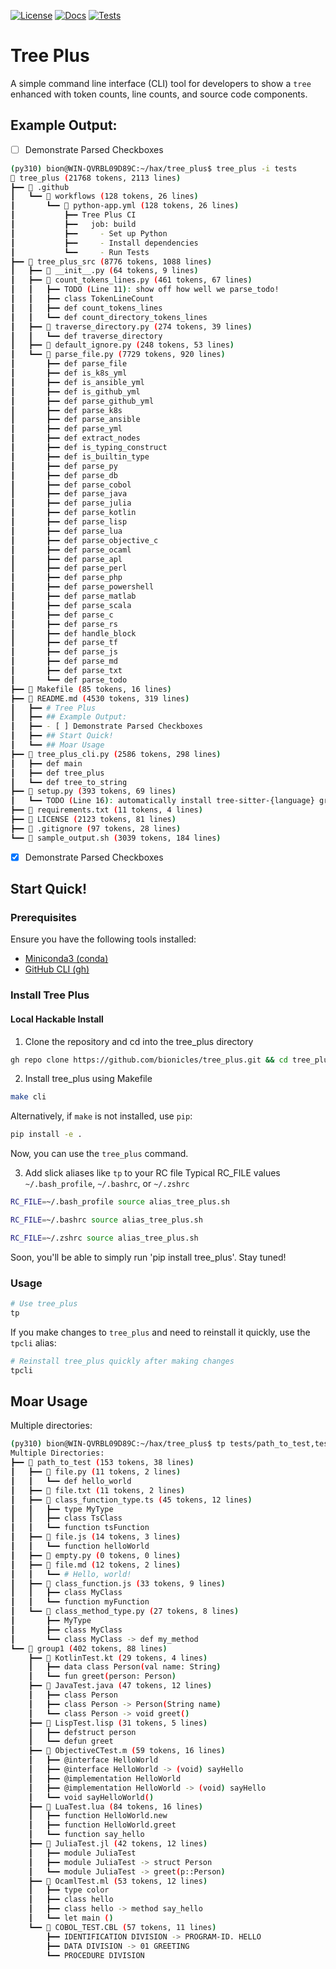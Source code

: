 [![License](https://img.shields.io/badge/license-MIT%2FApache--2.0-brightgreen)](https://choosealicense.com/licenses/)
[![Docs](https://img.shields.io/badge/docs-README-blue)](https://github.com/bionicles/tree_plus/blob/main/README.md)
[![Tests](https://github.com/bionicles/tree_plus/actions/workflows/python-app.yml/badge.svg)](https://github.com/bionicles/tree_plus/actions/workflows/python-app.yml)

# Tree Plus

A simple command line interface (CLI) tool for developers to show a `tree` enhanced with token counts, line counts, and source code components.

## Example Output:
- [ ] Demonstrate Parsed Checkboxes
```sh
(py310) bion@WIN-QVRBL09D89C:~/hax/tree_plus$ tree_plus -i tests
📁 tree_plus (21768 tokens, 2113 lines)
┣━━ 📁 .github
┃   ┗━━ 📁 workflows (128 tokens, 26 lines)
┃       ┗━━ 📄 python-app.yml (128 tokens, 26 lines)
┃           ┣━━ Tree Plus CI
┃           ┣━━   job: build
┃           ┣━━     - Set up Python
┃           ┣━━     - Install dependencies
┃           ┗━━     - Run Tests
┣━━ 📁 tree_plus_src (8776 tokens, 1088 lines)
┃   ┣━━ 📄 __init__.py (64 tokens, 9 lines)
┃   ┣━━ 📄 count_tokens_lines.py (461 tokens, 67 lines)
┃   ┃   ┣━━ TODO (Line 11): show off how well we parse_todo!
┃   ┃   ┣━━ class TokenLineCount
┃   ┃   ┣━━ def count_tokens_lines
┃   ┃   ┗━━ def count_directory_tokens_lines
┃   ┣━━ 📄 traverse_directory.py (274 tokens, 39 lines)
┃   ┃   ┗━━ def traverse_directory
┃   ┣━━ 📄 default_ignore.py (248 tokens, 53 lines)
┃   ┗━━ 📄 parse_file.py (7729 tokens, 920 lines)
┃       ┣━━ def parse_file
┃       ┣━━ def is_k8s_yml
┃       ┣━━ def is_ansible_yml
┃       ┣━━ def is_github_yml
┃       ┣━━ def parse_github_yml
┃       ┣━━ def parse_k8s
┃       ┣━━ def parse_ansible
┃       ┣━━ def parse_yml
┃       ┣━━ def extract_nodes
┃       ┣━━ def is_typing_construct
┃       ┣━━ def is_builtin_type
┃       ┣━━ def parse_py
┃       ┣━━ def parse_db
┃       ┣━━ def parse_cobol
┃       ┣━━ def parse_java
┃       ┣━━ def parse_julia
┃       ┣━━ def parse_kotlin
┃       ┣━━ def parse_lisp
┃       ┣━━ def parse_lua
┃       ┣━━ def parse_objective_c
┃       ┣━━ def parse_ocaml
┃       ┣━━ def parse_apl
┃       ┣━━ def parse_perl
┃       ┣━━ def parse_php
┃       ┣━━ def parse_powershell
┃       ┣━━ def parse_matlab
┃       ┣━━ def parse_scala
┃       ┣━━ def parse_c
┃       ┣━━ def parse_rs
┃       ┣━━ def handle_block
┃       ┣━━ def parse_tf
┃       ┣━━ def parse_js
┃       ┣━━ def parse_md
┃       ┣━━ def parse_txt
┃       ┗━━ def parse_todo
┣━━ 📄 Makefile (85 tokens, 16 lines)
┣━━ 📄 README.md (4530 tokens, 319 lines)
┃   ┣━━ # Tree Plus
┃   ┣━━ ## Example Output:
┃   ┣━━ - [ ] Demonstrate Parsed Checkboxes
┃   ┣━━ ## Start Quick!
┃   ┗━━ ## Moar Usage
┣━━ 📄 tree_plus_cli.py (2586 tokens, 298 lines)
┃   ┣━━ def main
┃   ┣━━ def tree_plus
┃   ┗━━ def tree_to_string
┣━━ 📄 setup.py (393 tokens, 69 lines)
┃   ┗━━ TODO (Line 16): automatically install tree-sitter-{language} grammars
┣━━ 📄 requirements.txt (11 tokens, 4 lines)
┣━━ 📄 LICENSE (2123 tokens, 81 lines)
┣━━ 📄 .gitignore (97 tokens, 28 lines)
┗━━ 📄 sample_output.sh (3039 tokens, 184 lines)
```
- [x] Demonstrate Parsed Checkboxes


## Start Quick!

### Prerequisites

Ensure you have the following tools installed:

- [Miniconda3 (conda)](https://docs.conda.io/en/latest/miniconda.html)
- [GitHub CLI (gh)](https://cli.github.com/manual/installation)

### Install Tree Plus

#### Local Hackable Install

1. Clone the repository and cd into the tree_plus directory
```bash
gh repo clone https://github.com/bionicles/tree_plus.git && cd tree_plus
```

2. Install tree_plus using Makefile
```bash
make cli
```

Alternatively, if `make` is not installed, use `pip`:
```bash
pip install -e .
```

Now, you can use the `tree_plus` command.

3. Add slick aliases like `tp` to your RC file
Typical RC_FILE values `~/.bash_profile`, `~/.bashrc`, or `~/.zshrc`
```bash
RC_FILE=~/.bash_profile source alias_tree_plus.sh
```
```bash
RC_FILE=~/.bashrc source alias_tree_plus.sh
```
```zsh
RC_FILE=~/.zshrc source alias_tree_plus.sh
```

Soon, you'll be able to simply run 'pip install tree_plus'. Stay tuned!

### Usage

```bash
# Use tree_plus
tp
```

If you make changes to `tree_plus` and need to reinstall it quickly, use the `tpcli` alias:

```bash
# Reinstall tree_plus quickly after making changes
tpcli
```

## Moar Usage

Multiple directories:

```sh
(py310) bion@WIN-QVRBL09D89C:~/hax/tree_plus$ tp tests/path_to_test,tests/more_languages/group1
Multiple Directories:
┣━━ 📁 path_to_test (153 tokens, 38 lines)
┃   ┣━━ 📄 file.py (11 tokens, 2 lines)
┃   ┃   ┗━━ def hello_world
┃   ┣━━ 📄 file.txt (11 tokens, 2 lines)
┃   ┣━━ 📄 class_function_type.ts (45 tokens, 12 lines)
┃   ┃   ┣━━ type MyType
┃   ┃   ┣━━ class TsClass
┃   ┃   ┗━━ function tsFunction
┃   ┣━━ 📄 file.js (14 tokens, 3 lines)
┃   ┃   ┗━━ function helloWorld
┃   ┣━━ 📄 empty.py (0 tokens, 0 lines)
┃   ┣━━ 📄 file.md (12 tokens, 2 lines)
┃   ┃   ┗━━ # Hello, world!
┃   ┣━━ 📄 class_function.js (33 tokens, 9 lines)
┃   ┃   ┣━━ class MyClass
┃   ┃   ┗━━ function myFunction
┃   ┗━━ 📄 class_method_type.py (27 tokens, 8 lines)
┃       ┣━━ MyType
┃       ┣━━ class MyClass
┃       ┗━━ class MyClass -> def my_method
┗━━ 📁 group1 (402 tokens, 88 lines)
    ┣━━ 📄 KotlinTest.kt (29 tokens, 4 lines)
    ┃   ┣━━ data class Person(val name: String)
    ┃   ┗━━ fun greet(person: Person)
    ┣━━ 📄 JavaTest.java (47 tokens, 12 lines)
    ┃   ┣━━ class Person
    ┃   ┣━━ class Person -> Person(String name)
    ┃   ┗━━ class Person -> void greet()
    ┣━━ 📄 LispTest.lisp (31 tokens, 5 lines)
    ┃   ┣━━ defstruct person
    ┃   ┗━━ defun greet
    ┣━━ 📄 ObjectiveCTest.m (59 tokens, 16 lines)
    ┃   ┣━━ @interface HelloWorld
    ┃   ┣━━ @interface HelloWorld -> (void) sayHello
    ┃   ┣━━ @implementation HelloWorld
    ┃   ┣━━ @implementation HelloWorld -> (void) sayHello
    ┃   ┗━━ void sayHelloWorld()
    ┣━━ 📄 LuaTest.lua (84 tokens, 16 lines)
    ┃   ┣━━ function HelloWorld.new
    ┃   ┣━━ function HelloWorld.greet
    ┃   ┗━━ function say_hello
    ┣━━ 📄 JuliaTest.jl (42 tokens, 12 lines)
    ┃   ┣━━ module JuliaTest
    ┃   ┣━━ module JuliaTest -> struct Person
    ┃   ┗━━ module JuliaTest -> greet(p::Person)
    ┣━━ 📄 OcamlTest.ml (53 tokens, 12 lines)
    ┃   ┣━━ type color
    ┃   ┣━━ class hello
    ┃   ┣━━ class hello -> method say_hello
    ┃   ┗━━ let main ()
    ┗━━ 📄 COBOL_TEST.CBL (57 tokens, 11 lines)
        ┣━━ IDENTIFICATION DIVISION -> PROGRAM-ID. HELLO
        ┣━━ DATA DIVISION -> 01 GREETING
        ┗━━ PROCEDURE DIVISION
```
